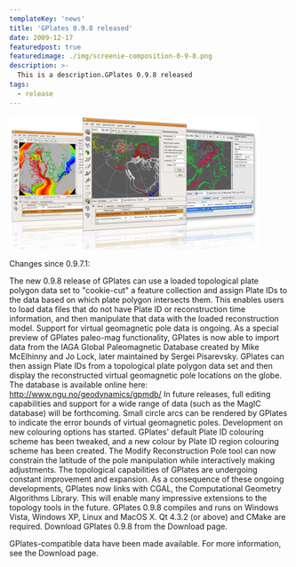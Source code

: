 ```yaml
---
templateKey: 'news'
title: 'GPlates 0.9.8 released'
date: 2009-12-17
featuredpost: true
featuredimage: ./img/screenie-composition-0-9-8.png
description: >-
  This is a description.GPlates 0.9.8 released
tags:
  - release
---
```


![GPlates 0.9.8 released](./img/screenie-composition-0-9-8.png)

Changes since 0.9.7.1:

The new 0.9.8 release of GPlates can use a loaded topological plate polygon data set to "cookie-cut" a feature collection and assign Plate IDs to the data based on which plate polygon intersects them. This enables users to load data files that do not have Plate ID or reconstruction time information, and then manipulate that data with the loaded reconstruction model.
Support for virtual geomagnetic pole data is ongoing. As a special preview of GPlates paleo-mag functionality, GPlates is now able to import data from the IAGA Global Paleomagnetic Database created by Mike McElhinny and Jo Lock, later maintained by Sergei Pisarevsky. GPlates can then assign Plate IDs from a topological plate polygon data set and then display the reconstructed virtual geomagnetic pole locations on the globe. The database is available online here: http://www.ngu.no/geodynamics/gpmdb/
In future releases, full editing capabilities and support for a wide range of data (such as the MagIC database) will be forthcoming.
Small circle arcs can be rendered by GPlates to indicate the error bounds of virtual geomagnetic poles.
Development on new colouring options has started. GPlates' default Plate ID colouring scheme has been tweaked, and a new colour by Plate ID region colouring scheme has been created.
The Modify Reconstruction Pole tool can now constrain the latitude of the pole manipulation while interactively making adjustments.
The topological capabilities of GPlates are undergoing constant improvement and expansion. As a consequence of these ongoing developments, GPlates now links with CGAL, the Computational Geometry Algorithms Library. This will enable many impressive extensions to the topology tools in the future.
GPlates 0.9.8 compiles and runs on Windows Vista, Windows XP, Linux and MacOS X. Qt 4.3.2 (or above) and CMake are required. Download GPlates 0.9.8 from the Download page.

GPlates-compatible data have been made available. For more information, see the Download page.
